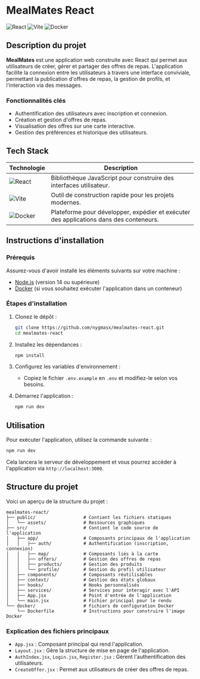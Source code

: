# MealMates React

![React](https://img.shields.io/badge/React-61DAFB?style=flat-square&logo=react&logoColor=black) 
![Vite](https://img.shields.io/badge/Vite-646CFF?style=flat-square&logo=vite&logoColor=white) 
![Docker](https://img.shields.io/badge/Docker-2496ED?style=flat-square&logo=docker&logoColor=white)

## Description du projet

**MealMates** est une application web construite avec React qui permet aux utilisateurs de créer, gérer et partager des offres de repas. L'application facilite la connexion entre les utilisateurs à travers une interface conviviale, permettant la publication d'offres de repas, la gestion de profils, et l'interaction via des messages.

### Fonctionnalités clés
- Authentification des utilisateurs avec inscription et connexion.
- Création et gestion d'offres de repas.
- Visualisation des offres sur une carte interactive.
- Gestion des préférences et historique des utilisateurs.

## Tech Stack

| Technologie | Description |
|-------------|-------------|
| ![React](https://img.shields.io/badge/React-61DAFB?style=flat-square&logo=react&logoColor=black) | Bibliothèque JavaScript pour construire des interfaces utilisateur. |
| ![Vite](https://img.shields.io/badge/Vite-646CFF?style=flat-square&logo=vite&logoColor=white) | Outil de construction rapide pour les projets modernes. |
| ![Docker](https://img.shields.io/badge/Docker-2496ED?style=flat-square&logo=docker&logoColor=white) | Plateforme pour développer, expédier et exécuter des applications dans des conteneurs. |

## Instructions d'installation

### Prérequis
Assurez-vous d'avoir installé les éléments suivants sur votre machine :
- [Node.js](https://nodejs.org/) (version 14 ou supérieure)
- [Docker](https://www.docker.com/) (si vous souhaitez exécuter l'application dans un conteneur)

### Étapes d'installation
1. Clonez le dépôt :
   ```bash
   git clone https://github.com/nygmasx/mealmates-react.git
   cd mealmates-react
   ```

2. Installez les dépendances :
   ```bash
   npm install
   ```

3. Configurez les variables d'environnement :
   - Copiez le fichier `.env.example` en `.env` et modifiez-le selon vos besoins.

4. Démarrez l'application :
   ```bash
   npm run dev
   ```

## Utilisation

Pour exécuter l'application, utilisez la commande suivante :
```bash
npm run dev
```
Cela lancera le serveur de développement et vous pourrez accéder à l'application via `http://localhost:3000`.

## Structure du projet

Voici un aperçu de la structure du projet :

```
mealmates-react/
├── public/                  # Contient les fichiers statiques
│   └── assets/              # Ressources graphiques
├── src/                     # Contient le code source de l'application
│   ├── app/                 # Composants principaux de l'application
│   │   ├── auth/            # Authentification (inscription, connexion)
│   │   ├── map/             # Composants liés à la carte
│   │   ├── offers/          # Gestion des offres de repas
│   │   ├── products/        # Gestion des produits
│   │   └── profile/         # Gestion du profil utilisateur
│   ├── components/          # Composants réutilisables
│   ├── context/             # Gestion des états globaux
│   ├── hooks/               # Hooks personnalisés
│   ├── services/            # Services pour interagir avec l'API
│   ├── App.jsx              # Point d'entrée de l'application
│   └── main.jsx             # Fichier principal pour le rendu
└── docker/                  # Fichiers de configuration Docker
    └── Dockerfile           # Instructions pour construire l'image Docker
```

### Explication des fichiers principaux
- `App.jsx` : Composant principal qui rend l'application.
- `Layout.jsx` : Gère la structure de mise en page de l'application.
- `AuthIndex.jsx`, `Login.jsx`, `Register.jsx` : Gèrent l'authentification des utilisateurs.
- `CreateOffer.jsx` : Permet aux utilisateurs de créer des offres de repas.